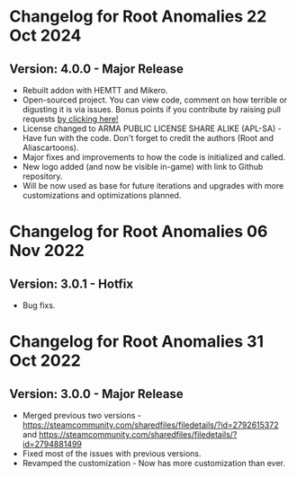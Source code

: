# Changelog for Root Anomalies 22 Oct 2024
## Version: 4.0.0 - Major Release
- Rebuilt addon with HEMTT and Mikero.
- Open-sourced project. You can view code, comment on how terrible or digusting it is via issues. Bonus points if you contribute by raising pull requests [by clicking here!](https://github.com/A3-Root/Root_Anomalies)
- License changed to ARMA PUBLIC LICENSE SHARE ALIKE (APL-SA) - Have fun with the code. Don't forget to credit the authors (Root and Aliascartoons).
- Major fixes and improvements to how the code is initialized and called.
- New logo added (and now be visible in-game) with link to Github repository.
- Will be now used as base for future iterations and upgrades with more customizations and optimizations planned.


# Changelog for Root Anomalies 06 Nov 2022
## Version: 3.0.1 - Hotfix
- Bug fixs.


# Changelog for Root Anomalies 31 Oct 2022
## Version: 3.0.0 - Major Release
- Merged previous two versions - https://steamcommunity.com/sharedfiles/filedetails/?id=2792615372 and https://steamcommunity.com/sharedfiles/filedetails/?id=2794881499
- Fixed most of the issues with previous versions.
- Revamped the customization - Now has more customization than ever.